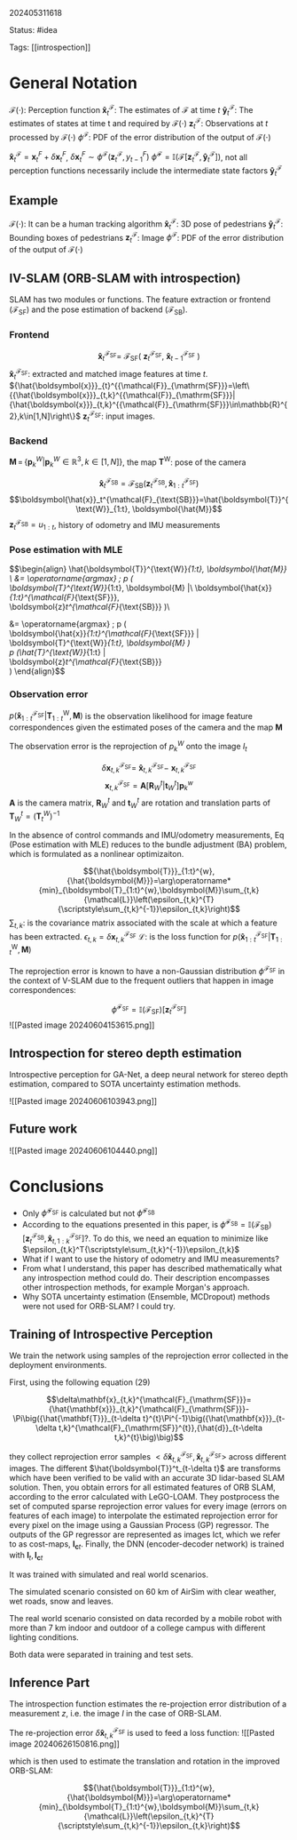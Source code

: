 202405311618

Status: #idea

Tags: [[introspection]]

# General Notation

$\mathcal{F}(\cdot)$: Perception function
$\boldsymbol{\hat{x}}_t^{\mathcal{F}}$: The estimates of $\mathcal{F}$ at time $t$
$\boldsymbol{\hat{y}}_t^{\mathcal{F}}$: The estimates of states at time t and required by $\mathcal{F}(\cdot)$
$\boldsymbol{z}_t^{\mathcal{F}}$: Observations at $t$ processed by $\mathcal{F}(\cdot)$
$\phi^{\mathcal{F}}$: PDF of the error distribution of the output of $\mathcal{F}(\cdot)$

$\boldsymbol{\hat{x}}_t^{\mathcal{F}} = \boldsymbol{x}^F_t + \delta\boldsymbol{x}^F_t$, $\delta\boldsymbol{x}^F_t \sim \phi^{\mathcal{F}}(\boldsymbol{z}_t^{\mathcal{F}}, y^F_{t-1})$
$\hat{\phi}^{\mathcal{F}}=\mathbb{I}(\mathcal{F}[\boldsymbol{z}_t^{\mathcal{F}},\boldsymbol{\hat{y}}_t^{\mathcal{F}}])$, not all perception functions necessarily include the intermediate state factors $\boldsymbol{\hat{y}}_t^{\mathcal{F}}$

## Example

$\mathcal{F}(\cdot)$: It can be a human tracking algorithm
$\boldsymbol{\hat{x}}_t^{\mathcal{F}}$: 3D pose of pedestrians
$\boldsymbol{\hat{y}}_t^{\mathcal{F}}$: Bounding boxes of pedestrians
$\boldsymbol{z}_t^{\mathcal{F}}$: Image
$\phi^{\mathcal{F}}$: PDF of the error distribution of the output of $\mathcal{F}(\cdot)$

## IV-SLAM (ORB-SLAM with introspection)

SLAM has two modules or functions. The feature extraction or frontend ($\mathcal{F}_{\text{SF}}$) and the pose estimation of backend ($\mathcal{F}_{\text{SB}}$).

### Frontend

$$\begin{equation}
\boldsymbol{\hat{x}}_t^{\mathcal{F}_{\text{SF}}} =\ 
\mathcal{F}_{\text{SF}}(\
\boldsymbol{z}_t^{\mathcal{F}_{\text{SF}}}, \ 
\boldsymbol{\hat{x}}_{t-1}^{\mathcal{F}_{\text{SF}}} \
)
\end{equation}$$
$\boldsymbol{\hat{x}}_t^{\mathcal{F}_{\text{SF}}}:$ extracted and matched image features at time $t$. ${\hat{\boldsymbol{x}}}_{t}^{{\mathcal{F}}_{\mathrm{SF}}}=\left\{{\hat{\boldsymbol{x}}}_{t,k}^{{\mathcal{F}}_{\mathrm{SF}}}|{\hat{\boldsymbol{x}}}_{t,k}^{{\mathcal{F}}_{\mathrm{SF}}}\in\mathbb{R}^{2},k\in[1,N]\right\}$
$\boldsymbol{z}_t^{\mathcal{F}_{\text{SF}}}:$ input images.

### Backend

$\boldsymbol{M}\,=\,\left\{\boldsymbol{p}_{k}^{W}|\boldsymbol{p}_{k}^{W}\in\mathbb{R}^{3},k{\in}[1,N]\right\}$, the map
$\boldsymbol{T}^{\text{W}}$: pose of the camera

$$ \boldsymbol{\hat{x}}_t^{\mathcal{F}_{\text{SB}}} = 
\mathcal{F}_{\text{SB}}(
\boldsymbol{z}_t^{\mathcal{F}_{\text{SB}}},  
\boldsymbol{\hat{x}}_{1:t}^{\mathcal{F}_{\text{SF}}} ) $$
$$\boldsymbol{\hat{x}}_t^{\mathcal{F}_{\text{SB}}}=\hat{\boldsymbol{T}}^{\text{W}}_{1:t}, \boldsymbol{\hat{M}}$$
$\boldsymbol{z}_t^{\mathcal{F}_{\text{SB}}}=u_{1:t}$, history of odometry and IMU measurements

### Pose estimation with MLE

$$\begin{align}
\hat{\boldsymbol{T}}^{\text{W}}_{1:t}, \boldsymbol{\hat{M}} \ 
&= \operatorname{argmax} \; p (\
\boldsymbol{T}^{\text{W}}_{1:t},
\boldsymbol{M} |\ 
\boldsymbol{\hat{x}}_{1:t}^{\mathcal{F}_{\text{SF}}}, \
\boldsymbol{z}_t^{\mathcal{F}_{\text{SB}}}
)\\

&= \operatorname{argmax} \; p (\
\boldsymbol{\hat{x}}_{1:t}^{\mathcal{F}_{\text{SF}}} | \
\boldsymbol{T}^{\text{W}}_{1:t},
\boldsymbol{M} ) \
p (\hat{T}^{\text{W}}_{1:t} | \
\boldsymbol{z}_t^{\mathcal{F}_{\text{SB}}} \
)
\end{align}$$

### Observation error

$p (\boldsymbol{\hat{x}}_{1:t}^{\mathcal{F}_{\text{SF}}} | \boldsymbol{T}^{\text{W}}_{1:t}, \boldsymbol{M} )$  is the observation likelihood for image feature correspondences given the estimated poses of the camera and the map $\boldsymbol{M}$

The observation error is the reprojection of $p_{k}^{W}$ onto the image $I_{t}$

$$
\delta \boldsymbol{x}_{t,k}^{\mathcal{F}_{\text{SF}}} = \
\boldsymbol{\hat{x}}_{t,k}^{\mathcal{F}_{\text{SF}}} - \
\boldsymbol{x}_{t,k}^{\mathcal{F}_{\text{SF}}}
$$
$$\boldsymbol{x}_{t,k}^{\mathcal{F}_{\mathrm{SF}}}=\boldsymbol{A}\left[\boldsymbol{R}_{W}^{t}|\boldsymbol{t}_{W}^{t}\right]\boldsymbol{p}_{k}^{w}$$
$\boldsymbol{A}$ is the camera matrix, $\boldsymbol{R}_{W}^{t}$ and $\boldsymbol{t}_{W}^{t}$ are rotation and translation parts of $\boldsymbol{T}^t_{W}=(\boldsymbol{T}_t^{W})^{-1}$

In the absence of control commands and IMU/odometry measurements, Eq (Pose estimation with MLE) reduces to the bundle adjustment (BA) problem, which is formulated as a nonlinear optimizaiton.

$${\hat{\boldsymbol{T}}}_{1:t}^{w},{\hat{\boldsymbol{M}}}=\arg\operatorname*{min}_{\boldsymbol{T}_{1:t}^{w},\boldsymbol{M}}\sum_{t,k}{\mathcal{L}}\left(\epsilon_{t,k}^{T}{\scriptstyle\sum_{t,k}^{-1}}\epsilon_{t,k}\right)$$
$\sum_{t,k}$: is the covariance matrix associated with the scale at which a feature has been extracted.
$\epsilon_{t,k}= \delta \boldsymbol{x}_{t,k}^{\mathcal{F}_{\text{SF}}}$
$\mathcal{L}$: is the loss function for $p (\boldsymbol{\hat{x}}_{1:t}^{\mathcal{F}_{\text{SF}}} | \boldsymbol{T}^{\text{W}}_{1:t},\boldsymbol{M} )$

The reprojection error is known to have a non-Gaussian distribution $\phi^{\mathcal{F}_{\text{SF}}}$ in the context of V-SLAM due to the frequent outliers that happen in image correspondences:

$${\hat{\phi}}^{\mathcal{F}_{\mathrm{SF}}}=\mathbb{I}\left({\mathcal{F}_{\mathrm{SF}}}\right)\left[\boldsymbol{z}_{t}^{\mathcal{F}_{\mathrm{SF}}}\right]$$
![[Pasted image 20240604153615.png]]

## Introspection for stereo depth estimation

Introspective perception for GA-Net, a deep neural network for stereo depth estimation, compared to SOTA uncertainty estimation methods.

![[Pasted image 20240606103943.png]]

## Future work

![[Pasted image 20240606104440.png]]

# Conclusions

- Only ${\hat{\phi}}^{\mathcal{F}_{\mathrm{SF}}}$ is calculated but not ${\hat{\phi}}^{\mathcal{F}_{\mathrm{SB}}}$
- According to the equations presented in this paper, is ${\hat{\phi}}^{\mathcal{F}_{\mathrm{SB}}}=\mathbb{I}\left({\mathcal{F}_{\mathrm{SB}}}\right)\left[\boldsymbol{z}_{t}^{\mathcal{F}_{\mathrm{SB}}}, \boldsymbol{\hat{x}}_{t,1:k}^{\mathcal{F}_{\text{SF}}}\right]$?. To do this, we need an equation to minimize like $\epsilon_{t,k}^T{\scriptstyle\sum_{t,k}^{-1}}\epsilon_{t,k}$
- What if I want to use the history of odometry and IMU measurements?
- From what I understand, this paper has described mathematically what any introspection method could do. Their description encompasses other introspection methods, for example Morgan's approach.
- Why SOTA uncertainty estimation (Ensemble, MCDropout) methods were not used for ORB-SLAM? I could try.

## Training of Introspective Perception

We train the network using samples of the reprojection error collected in the deployment environments.

First, using the following equation (29)

$$\delta\mathbf{x}_{t,k}^{\mathcal{F}_{\mathrm{SF}}}={\hat{\mathbf{x}}}_{t,k}^{\mathcal{F}_{\mathrm{SF}}}-\Pi\big({\hat{\mathbf{T}}}_{t-\delta t}^{t}\Pi^{-1}\big({\hat{\mathbf{x}}}_{t-\delta t,k}^{\mathcal{F}_{\mathrm{SF}}^{t}},{\hat{d}}_{t-\delta t,k}^{t}\big)\big)$$

they collect reprojection error samples $<\delta\boldsymbol{\hat{x}}_{t,k}^{\mathcal{F}_{\text{SF}}},\boldsymbol{\hat{x}}_{t,k}^{\mathcal{F}_{\text{SF}}}>$ across different images. The different $\hat{\boldsymbol{T}}^t_{t-\delta t}$ are transforms which have been verified to be valid with an accurate 3D lidar-based SLAM solution. Then, you obtain errors for all estimated features of ORB SLAM, according to the error calculated with LeGO-LOAM. They postprocess the set of computed sparse reprojection error values for every image (errors on features of each image) to interpolate the estimated reprojection error for every pixel on the image using a Gaussian Process (GP) regressor. The outputs of the GP regressor are represented as images Ict, which we refer to as cost-maps, ${\boldsymbol{I_c}}_{t}$. Finally, the DNN (encoder-decoder network) is trained with $\boldsymbol{I}_t,{\boldsymbol{I_c}}_{t}$

It was trained with simulated and real world scenarios.

The simulated scenario consisted on 60 km of AirSim with clear weather, wet roads, snow and leaves.

The real world scenario consisted on data recorded by a mobile robot with more than 7 km indoor and outdoor of a college campus with different lighting conditions.

Both data were separated in training and test sets.

## Inference Part

The introspection function estimates the re-projection error distribution of a measurement $z$, i.e. the image $I$ in the case of ORB-SLAM.

The re-projection error $\delta\boldsymbol{\hat{x}}_{t,k}^{\mathcal{F}_{\text{SF}}}$ is used to feed a loss function:
![[Pasted image 20240626150816.png]]

which is then used to estimate the translation and rotation in the improved ORB-SLAM:

$${\hat{\boldsymbol{T}}}_{1:t}^{w},{\hat{\boldsymbol{M}}}=\arg\operatorname*{min}_{\boldsymbol{T}_{1:t}^{w},\boldsymbol{M}}\sum_{t,k}{\mathcal{L}}\left(\epsilon_{t,k}^{T}{\scriptstyle\sum_{t,k}^{-1}}\epsilon_{t,k}\right)$$


